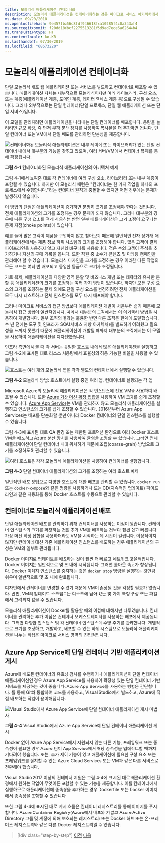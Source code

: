 ```yaml
---
title: 모놀리식 애플리케이션 컨테이너화
description: 모놀리식 애플리케이션을 컨테이너화하는 것은 마이크로 서비스 아키텍처에서 모든 이점을 가져올 수 없지만, 즉시 제공할 수 있는 중요한 배포 이점을 가지고 있습니다.
ms.date: 09/20/2018
ms.openlocfilehash: 9e457fba56c8fdf946618fca10285f4c0a343af4
ms.sourcegitcommit: f20dd18dbcf2275513281f5d9ad7ece6a62644b4
ms.translationtype: HT
ms.contentlocale: ko-KR
ms.lasthandoff: 07/30/2019
ms.locfileid: "68673220"
---
```

# <a name="containerizing-monolithic-applications"></a>모놀리식 애플리케이션 컨테이너화

단일 모놀리식 배포 웹 애플리케이션 또는 서비스를 빌드하고 컨테이너로 배포할 수 있습니다. 애플리케이션 자체는 내부적으로 모놀리식이지만 여러 라이브러리, 구성 요소, 또는 계층(애플리케이션 계층, 도메인 계층, 데이터 액세스 계층 등)으로 구성될 수 있습니다. 그러나 외부적으로는 단일 컨테이너(단일 프로세스, 단일 웹 애플리케이션 또는 단일 서비스)입니다.

이 모델을 관리하려면 애플리케이션을 나타내는 단일 컨테이너를 배포합니다. 용량을 늘리려면 규모 확장, 즉 먼저 부하 분산 장치를 사용하여 복사본을 더 추가하면 됩니다. 단일 컨테이너 또는 VM에서 단일 배포를 관리하면 단순성을 제공합니다.

![컨테이너화된 모놀리식 애플리케이션은 내부 레이어 또는 라이브러리가 있는 단일 컨테이너 내에서 대부분의 기능을 갖추고 있으며, 여러 서버/VM에서 컨테이너 복제를 통해 확장됩니다.](./media/image1.png)

**그림 4-1** 컨테이너화된 모놀리식 애플리케이션의 아키텍처 예제

그림 4-1에서 보여준 대로 각 컨테이너에 여러 구성 요소, 라이브러리 또는 내부 계층이 포함될 수 있습니다. 하지만 이 모놀리식 패턴은 "컨테이너는 한 가지 작업을 하나의 프로세스에서 수행합니다."라는 컨테이너 원칙과 충돌할 수 있지만 어떤 경우에는 문제가 발생하지 않습니다.

이 방법의 단점은 애플리케이션이 증가하면 분명히 크기를 조정해야 한다는 것입니다. 전체 애플리케이션의 크기를 조정하는 경우 문제가 되지 않습니다. 그러나 대부분의 경우에 다른 구성 요소를 적게 사용하는 반면 일부 애플리케이션은 크기 조정이 요구되는 문제 지점(choke points)에 있습니다.

예를 들어 많은 고객이 제품을 구입하지 않고 찾아보기 때문에 일반적인 전자 상거래 애플리케이션에서는 제품 정보 하위 시스템의 크기를 조정해야 합니다. 많은 고객이 결제 파이프라인을 사용하지 않고 자신의 바구니를 사용합니다. 적은 수의 고객이 주석을 추가하거나 자신의 구매 기록을 봅니다. 또한 직원 중 소수가 콘텐츠 및 마케팅 캠페인을 관리해야 할 수 있습니다. 모놀리식 디자인을 크기를 조정하는 경우 이러한 다른 작업의 모든 코드는 여러 번 배포되고 동일한 등급으로 크기가 조정됩니다.

가로 복제, 애플리케이션의 다양한 영역 분할 및 비즈니스 개념 또는 데이터와 유사한 분할 등 애플리케이션의 크기를 조정하는 여러 가지 방법이 있습니다. 하지만 모든 구성 요소의 크기를 조정하는 문제 외에도 단일 구성 요소를 변경하려면 전체 애플리케이션을 모두 다시 테스트하고 전체 인스턴스를 모두 다시 배포해야 합니다.

그러나 마이크로 서비스의 접근 방법보다 애플리케이션 개발이 처음부터 쉽기 때문에 모놀리식 접근 방법이 일반적입니다. 따라서 대부분의 조직에서는 이 아키텍처 방법을 사용하여 개발합니다. 일부 조직의 결과는 훌륭한 반면 다른 조직은 한계에 도달했습니다. 수 년 전에는 도구 및 인프라가 SOA(서비스 지향 아키텍처)를 빌드하기 어려웠고 필요성을 느끼지 못했기 때문에 애플리케이션이 개발될 때까지 대부분의 조직에서는 이 모델을 사용하여 애플리케이션을 디자인했습니다.

인프라 측면에서 볼 때 각 서버는 동일한 호스트 내에서 많은 애플리케이션을 실행하고 그림 4-2에 표시된 대로 리소스 사용량에서 효율성의 허용 가능한 비율을 사용할 수 있습니다.

![호스트는 여러 개의 모놀리식 앱을 각각 별도의 컨테이너에서 실행할 수 있습니다.](./media/image2.png)

**그림 4-2** 모놀리식 방법: 호스트에서 실행 중인 여러 앱, 컨테이너로 실행되는 각 앱

Microsoft Azure의 모놀리식 애플리케이션은 각 인스턴스에 전용 VM을 사용하여 배포될 수 있습니다. 또한 [Azure 가상 머신 확장 집합](https://azure.microsoft.com/documentation/services/virtual-machine-scale-sets/)을 사용하여 VM 크기를 쉽게 조정할 수 있습니다. [Azure App Service](https://azure.microsoft.com/services/app-service/)는 VM을 관리하지 않고 모놀리식 애플리케이션을 실행하고 인스턴스의 크기를 쉽게 조정할 수 있습니다. 2016년부터 Azure App Services는 배포를 단순화할 뿐만 아니라 Docker 컨테이너의 단일 인스턴스를 실행할 수 있습니다.

그림 4-3에 표시된 대로 QA 환경 또는 제한된 프로덕션 환경으로 여러 Docker 호스트 VM을 배포하고 Azure 분산 장치를 사용하여 균형을 조정할 수 있습니다. 그러면 전체 애플리케이션이 단일 컨테이너 내에 위치하기 때문에 조립(coarse-grain) 방법으로 크기를 조정하도록 관리할 수 있습니다.

![여러 호스트은 각각 모놀리식 애플리케이션을 사용하여 컨테이너를 실행합니다.](./media/image3.png)

**그림 4-3** 단일 컨테이너 애플리케이션의 크기를 조정하는 여러 호스트 예제

일반적인 배포 방법으로 다양한 호스트에 대한 배포를 관리할 수 있습니다. `docker run` 또는 `docker-compose`와 같은 명령을 사용하거나 또는 CD(지속적인 업데이트) 파이프라인과 같은 자동화를 통해 Docker 호스트를 수동으로 관리할 수 있습니다.

## <a name="deploying-a-monolithic-application-as-a-container"></a>컨테이너로 모놀리식 애플리케이션 배포

단일 애플리케이션 배포를 관리하기 위해 컨테이너를 사용하는 이점이 있습니다. 컨테이너 인스턴스의 크기를 확장하는 것은 추가 VM을 배포하는 것보다 훨씬 쉽고 빠릅니다. 가상 머신 확장 집합을 사용하더라도 VM을 시작하는 데 시간이 걸립니다. 이상적이지 않지만 컨테이너 대신 기존 애플리케이션 인스턴스를 배포하는 경우 애플리케이션의 구성은 VM의 일부로 관리됩니다.

Docker 이미지로 업데이트를 배포하는 것이 훨씬 더 빠르고 네트워크 효율적입니다. Docker 이미지는 일반적으로 몇 초 내에 시작됩니다. 그러면 롤아웃 속도가 향상됩니다. Docker 이미지 인스턴스를 중지하는 것은 `docker stop` 명령을 실행하는 것만큼 쉬우며 일반적으로 몇 초 내에 완료됩니다.

디자인에서 컨테이너를 변경할 수 없기 때문에 VM이 손상될 것을 걱정할 필요가 없습니다. 반면, VM의 업데이트 스크립트는 디스크에 남아 있는 몇 가지 특정 구성 또는 파일에서 고려되지 않을 수 있습니다.

모놀리식 애플리케이션이 Docker를 활용할 때의 이점에 대해서만 다루었습니다. 컨테이너를 관리하는 추가 이점은 컨테이너 오케스트레이터를 사용하는 배포에서 제공됩니다. 그러면 다양한 인스턴스 및 각 컨테이너 인스턴스의 수명 주기를 관리합니다. 개별적으로 크기를 조정하고, 개발하고, 배포할 수 있는 하위 시스템으로 모놀리식 애플리케이션을 나누는 작업은 마이크로 서비스 영역의 진입점입니다.

## <a name="publishing-a-single-container-based-application-to-azure-app-service"></a>Azure App Service에 단일 컨테이너 기반 애플리케이션 게시

Azure에 배포된 컨테이너의 유효성 검사를 수행하거나 애플리케이션이 단일 컨테이너 애플리케이션인 경우 Azure App Service를 사용하여 확장성 있는 단일 컨테이너 기반 서비스를 제공하는 것이 좋습니다. Azure App Service를 사용하는 방법은 간단합니다. 를 통해 Git와 통합하여 코드를 사용하고, Visual Studio에서 빌드하고, Azure에 직접 배포하는 작업이 용이해집니다.

![Visual Studio에서 Azure App Service에 단일 컨테이너 애플리케이션 게시 마법사](./media/image4.png)

**그림 4-4** Visual Studio에서 Azure App Service에 단일 컨테이너 애플리케이션 게시

Docker 없이 Azure App Service에서 지원되지 않는 다른 기능, 프레임워크 또는 종속성이 필요한 경우 Azure 팀이 App Service에서 해당 종속성을 업데이트할 때까지 기다려야 했습니다. 또는, 추가 제어 기능이 있고 애플케이션에 필요한 구성 요소 또는 프레임워크를 설치할 수 있는 Azure Cloud Services 또는 VM과 같은 다른 서비스로 전환해야 했습니다.

Visual Studio 2017 이상의 컨테이너 지원은 그림 4-4에 표시된 대로 애플리케이션 환경에서 원하는 작업이 무엇이든 포함할 수 있는 기능을 제공합니다. 이를 컨테이너에서 실행하므로 애플리케이션에 종속성을 추가하는 경우 Dockerfile 또는 Docker 이미지에서 종속성을 포함할 수 있습니다.

또한 그림 4-4에 표시된 대로 게시 흐름은 컨테이너 레지스트리를 통해 이미지를 푸시합니다. Azure Container Registry(Azure에서 배포와 가깝고 Azure Active Directory 그룹 및 계정에 의해 보호되는 레지스트리) 또는 Docker 허브 또는 온-프레미스 레지스트리와 같은 다른 Docker 레지스트리일 수 있습니다.

>[!div class="step-by-step"]
>[이전](index.md)
>[다음](docker-application-state-data.md)
